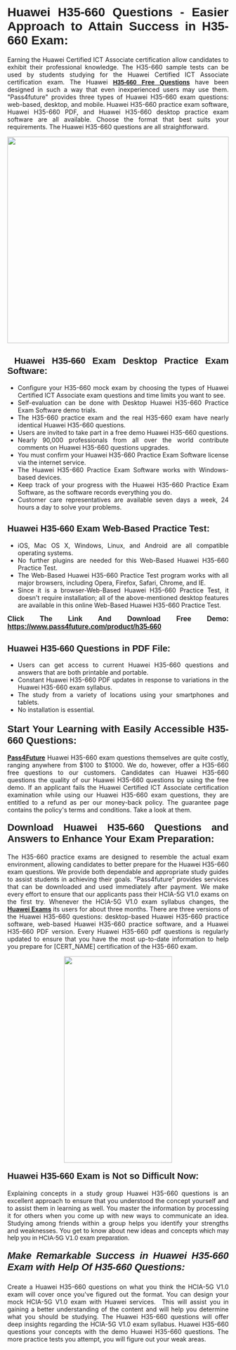 <h1 style="text-align: justify;"><span style="font-family:Tahoma,Geneva,sans-serif;"><strong>Huawei H35-660 Questions - Easier Approach to Attain Success in H35-660 Exam:</strong></span></h1>

<p style="text-align: justify;">Earning the Huawei Certified ICT Associate certification allow candidates to exhibit their professional knowledge. The H35-660 sample tests can be used by students studying for the Huawei Certified ICT Associate certification exam. The Huawei <a href="https://www.pass4future.com/questions/huawei/h35-660" target="_blank"><span style="font-family:Tahoma,Geneva,sans-serif;"><strong>H35-660 Free Questions</strong></span></a> have been designed in such a way that even inexperienced users may use them. "Pass4future" provides three types of Huawei H35-660 exam questions: web-based, desktop, and mobile. Huawei H35-660 practice exam software, Huawei H35-660 PDF, and Huawei H35-660 desktop practice exam software are all available. Choose the format that best suits your requirements. The Huawei H35-660 questions are all straightforward.</p>

<p style="text-align: justify;"><a href="https://www.pass4future.com/product/h35-660" target="_blank"><img alt="" src="https://lh3.googleusercontent.com/pw/AM-JKLU5_aushiRQbaoUdVonD_1om6esFnUm_j21jdeI1V3aesz_ETcO2Y8QVj0ZamD1vJ__MzXKNoh3XzzrDTXgudBuMwEatvdphNwcixeZDIncATvFdVanIchOfqVuIJHbWkG03KYMH2pwXnb7WaAnvI3g=w1366-h490-no?authuser=0" style="width: 100%; height: 470px;" /></a></p>

<h2 style="text-align: justify;"><strong><span style="font-family:Tahoma,Geneva,sans-serif;"><span style="font-size:20px;"> Huawei H35-660 Exam Desktop Practice Exam Software:</span></span></strong></h2>

<ul>
	<li style="text-align: justify;">Configure your H35-660 mock exam by choosing the types of Huawei Certified ICT Associate exam questions and time limits you want to see.</li>
	<li style="text-align: justify;">Self-evaluation can be done with Desktop Huawei H35-660 Practice Exam Software demo trials.</li>
	<li style="text-align: justify;">The H35-660 practice exam and the real H35-660 exam have nearly identical Huawei H35-660 questions.</li>
	<li style="text-align: justify;">Users are invited to take part in a free demo Huawei H35-660 questions.</li>
	<li style="text-align: justify;">Nearly 90,000 professionals from all over the world contribute comments on Huawei H35-660 questions upgrades.</li>
	<li style="text-align: justify;">You must confirm your Huawei H35-660 Practice Exam Software license via the internet service.</li>
	<li style="text-align: justify;">The Huawei H35-660 Practice Exam Software works with Windows-based devices.</li>
	<li style="text-align: justify;">Keep track of your progress with the Huawei H35-660 Practice Exam Software, as the software records everything you do.</li>
	<li style="text-align: justify;">Customer care representatives are available seven days a week, 24 hours a day to solve your problems.</li>
</ul>

<h2 style="text-align: justify;"><span style="font-family:Tahoma,Geneva,sans-serif;"><strong><span style="font-size:20px;">Huawei H35-660 Exam Web-Based Practice Test:</span></strong></span></h2>

<ul>
	<li style="text-align: justify;">iOS, Mac OS X, Windows, Linux, and Android are all compatible operating systems.</li>
	<li style="text-align: justify;">No further plugins are needed for this Web-Based Huawei H35-660 Practice Test.</li>
	<li style="text-align: justify;">The Web-Based Huawei H35-660 Practice Test program works with all major browsers, including Opera, Firefox, Safari, Chrome, and IE.</li>
	<li style="text-align: justify;">Since it is a browser-Web-Based Huawei H35-660 Practice Test, it doesn't require installation; all of the above-mentioned desktop features are available in this online Web-Based Huawei H35-660 Practice Test.</li>
</ul>

<p style="text-align: justify;"><span style="font-family:Tahoma,Geneva,sans-serif;"><span style="font-size:16px;"><strong>Click The Link And Download Free Demo:</strong></span></span> <a href="https://www.pass4future.com/product/h35-660" target="_blank"><span style="font-family:Tahoma,Geneva,sans-serif;"><span style="font-size:16px;"><strong>https://www.pass4future.com/product/h35-660</strong></span></span></a></p>

<h2 style="text-align: justify;"><strong><span style="font-family:Tahoma,Geneva,sans-serif;"><span style="font-size:20px;">Huawei H35-660 Questions in PDF File:</span></span></strong></h2>

<ul>
	<li style="text-align: justify;">Users can get access to current Huawei H35-660 questions and answers that are both printable and portable.</li>
	<li style="text-align: justify;">Constant Huawei H35-660 PDF updates in response to variations in the Huawei H35-660 exam syllabus.</li>
	<li style="text-align: justify;">The study from a variety of locations using your smartphones and tablets.</li>
	<li style="text-align: justify;">No installation is essential.</li>
</ul>

<h3 style="text-align: justify;"><span style="font-family:Tahoma,Geneva,sans-serif;"><strong><span style="font-size:22px;">Start Your Learning with Easily Accessible H35-660 Questions:</span></strong></span></h3>

<p style="text-align: justify;"><strong><a href="https://www.pass4future.com/" target="_blank">Pass4Future</a></strong> Huawei H35-660 exam questions themselves are quite costly, ranging anywhere from $100 to $1000. We do, however, offer a H35-660 free questions to our customers. Candidates can Huawei H35-660 questions the quality of our Huawei H35-660 questions by using the free demo. If an applicant fails the Huawei Certified ICT Associate certification examination while using our Huawei H35-660 exam questions, they are entitled to a refund as per our money-back policy. The guarantee page contains the policy's terms and conditions. Take a look at them.</p>

<h4 style="text-align: justify;"><strong><span style="font-family:Tahoma,Geneva,sans-serif;"><span style="font-size:22px;">Download Huawei H35-660 Questions and Answers to Enhance Your Exam Preparation:</span></span></strong></h4>

<p style="text-align: justify;">The H35-660 practice exams are designed to resemble the actual exam environment, allowing candidates to better prepare for the Huawei H35-660 exam questions. We provide both dependable and appropriate study guides to assist students in achieving their goals. “Pass4future” provides services that can be downloaded and used immediately after payment. We make every effort to ensure that our applicants pass their HCIA-5G V1.0 exams on the first try. Whenever the HCIA-5G V1.0 exam syllabus changes, the <strong><a href="https://www.pass4future.com/huawei" target="_blank">Huawei Exams</a></strong> its users for about three months. There are three versions of the Huawei H35-660 questions: desktop-based Huawei H35-660 practice software, web-based Huawei H35-660 practice software, and a Huawei H35-660 PDF version. Every Huawei H35-660 pdf questions is regularly updated to ensure that you have the most up-to-date information to help you prepare for [CERT_NAME] certification of the H35-660 exam.</p>

<p style="text-align: center;"><a href="https://www.pass4future.com/product/h35-660" target="_blank"><img alt="" src="https://lh3.googleusercontent.com/pw/AM-JKLV3yUm3jiqqIo1xIsj1VJ_UeysYexQY-pRYO0rIFl3vg11QZioN-gzffpw2AfKqFynWuvoXOreWrWS0swpr4xmOSWfwII2jvatteuqrfxiWGFBSHPiZUCoi33jqeymK5dmu-0enyX6tayRCAMHw05jv=s617-no?authuser=0" style="width: 70%; height: 470px;" /></a></p>

<h4 style="text-align: justify;"><strong><span style="font-family:Tahoma,Geneva,sans-serif;"><span style="font-size:20px;">Huawei H35-660 Exam is Not so Difficult Now:</span></span></strong></h4>

<p style="text-align: justify;">Explaining concepts in a study group Huawei H35-660 questions is an excellent approach to ensure that you understood the concept yourself and to assist them in learning as well. You master the information by processing it for others when you come up with new ways to communicate an idea. Studying among friends within a group helps you identify your strengths and weaknesses. You get to know about new ideas and concepts <span style="font-family:Tahoma,Geneva,sans-serif;">which may help you in HCIA-5G V1.0 exam preparation.</span></p>

<h5 style="text-align: justify;"><span style="font-family:Tahoma,Geneva,sans-serif;"><span style="font-size:22px;"><strong>Make Remarkable Success in Huawei H35-660 Exam with Help Of H35-660 Questions:</strong></span></span></h5>

<p style="text-align: justify;">Create a Huawei H35-660 questions on what you think the HCIA-5G V1.0 exam will cover once you've figured out the format. You can design your mock HCIA-5G V1.0 exam with Huawei services.  This will assist you in gaining a better understanding of the content and will help you determine what you should be studying. The Huawei H35-660 questions will offer deep insights regarding the HCIA-5G V1.0 exam syllabus. Huawei H35-660 questions your concepts with the demo Huawei H35-660 questions. The more practice tests you attempt, you will figure out your weak areas.</p>
